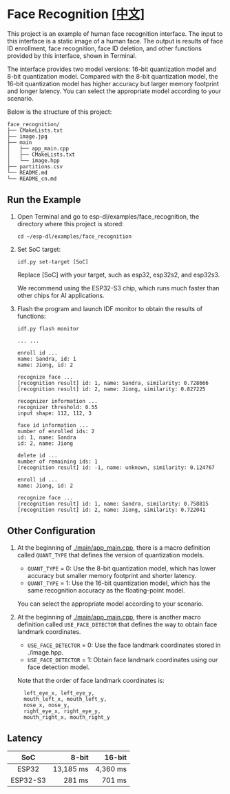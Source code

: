 # Face Recognition [[中文]](./README_cn.md)

This project is an example of human face recognition interface. The input to this interface is a static image of a human face. The output is results of face ID enrollment, face recognition, face ID deletion, and other functions provided by this interface, shown in Terminal.

The interface provides two model versions: 16-bit quantization model and 8-bit quantization model. Compared with the 8-bit quantization model, the 16-bit quantization model has higher accuracy but larger memory footprint and longer latency. You can select the appropriate model according to your scenario.

Below is the structure of this project:

```shell
face_recognition/
├── CMakeLists.txt
├── image.jpg
├── main
│   ├── app_main.cpp
│   ├── CMakeLists.txt
│   └── image.hpp
├── partitions.csv
└── README.md
└── README_cn.md
```



## Run the Example

1. Open Terminal and go to esp-dl/examples/face_recognition, the directory where this project is stored:

    ```shell
    cd ~/esp-dl/examples/face_recognition
    ```

2. Set SoC target:

    ```shell
    idf.py set-target [SoC]
    ```
    Replace [SoC] with your target, such as esp32, esp32s2, and esp32s3.

    We recommend using the ESP32-S3 chip, which runs much faster than other chips for AI applications.

3. Flash the program and launch IDF monitor to obtain the results of functions:

   ```shell
   idf.py flash monitor
   
   ... ...
   
   enroll id ...
   name: Sandra, id: 1
   name: Jiong, id: 2
   
   recognize face ...
   [recognition result] id: 1, name: Sandra, similarity: 0.728666
   [recognition result] id: 2, name: Jiong, similarity: 0.827225
   
   recognizer information ...
   recognizer threshold: 0.55
   input shape: 112, 112, 3
   
   face id information ...
   number of enrolled ids: 2
   id: 1, name: Sandra
   id: 2, name: Jiong
   
   delete id ...
   number of remaining ids: 1
   [recognition result] id: -1, name: unknown, similarity: 0.124767
   
   enroll id ...
   name: Jiong, id: 2
   
   recognize face ...
   [recognition result] id: 1, name: Sandra, similarity: 0.758815
   [recognition result] id: 2, name: Jiong, similarity: 0.722041
   
   ```

## Other Configuration

1. At the beginning of [./main/app_main.cpp](./main/app_main.cpp), there is a macro definition called `QUANT_TYPE` that defines the version of quantization models.

    - `QUANT_TYPE` = 0: Use the 8-bit quantization model, which has lower accuracy but smaller memory footprint and shorter latency.
    - `QUANT_TYPE` = 1: Use the 16-bit quantization model, which has the same recognition accuracy as the floating-point model. 

    You can select the appropriate model according to your scenario.


2. At the beginning of [./main/app_main.cpp](./main/app_main.cpp), there is another macro definition called `USE_FACE_DETECTOR` that defines the way to obtain face landmark coordinates.

    - `USE_FACE_DETECTOR` = 0: Use the face landmark coordinates stored in ./image.hpp.
    - `USE_FACE_DETECTOR` = 1: Obtain face landmark coordinates using our face detection model.

    Note that the order of face landmark coordinates is:
  
    ```
      left_eye_x, left_eye_y, 
      mouth_left_x, mouth_left_y,
      nose_x, nose_y,
      right_eye_x, right_eye_y, 
      mouth_right_x, mouth_right_y
    ```

## Latency

| SoC | 8-bit | 16-bit |
|:---:| ----:| ----:|
| ESP32 | 13,185 ms | 4,360 ms |
| ESP32-S3 | 281 ms | 701 ms |

  

  
